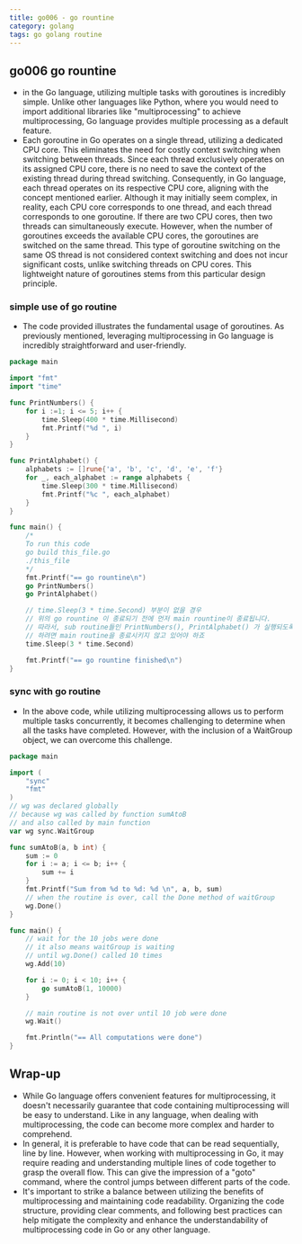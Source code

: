 ```yaml
---
title: go006 - go rountine
category: golang
tags: go golang routine
---
```


## go006 go rountine

- in the Go language, utilizing multiple tasks with goroutines is incredibly simple. Unlike other languages like Python, where you would need to import additional libraries like "multiprocessing" to achieve multiprocessing, Go language provides multiple processing as a default feature.
- Each goroutine in Go operates on a single thread, utilizing a dedicated CPU core. This eliminates the need for costly context switching when switching between threads. Since each thread exclusively operates on its assigned CPU core, there is no need to save the context of the existing thread during thread switching. Consequently, in Go language, each thread operates on its respective CPU core, aligning with the concept mentioned earlier. Although it may initially seem complex, in reality, each CPU core corresponds to one thread, and each thread corresponds to one goroutine. If there are two CPU cores, then two threads can simultaneously execute. However, when the number of goroutines exceeds the available CPU cores, the goroutines are switched on the same thread. This type of goroutine switching on the same OS thread is not considered context switching and does not incur significant costs, unlike switching threads on CPU cores. This lightweight nature of goroutines stems from this particular design principle.

### simple use of go routine

- The code provided illustrates the fundamental usage of goroutines. As previously mentioned, leveraging multiprocessing in Go language is incredibly straightforward and user-friendly.

```go
package main

import "fmt"
import "time"

func PrintNumbers() {
    for i :=1; i <= 5; i++ {
        time.Sleep(400 * time.Millisecond)
        fmt.Printf("%d ", i)
    }
}

func PrintAlphabet() {
    alphabets := []rune{'a', 'b', 'c', 'd', 'e', 'f'}
    for _, each_alphabet := range alphabets {
        time.Sleep(300 * time.Millisecond)
        fmt.Printf("%c ", each_alphabet)
    }
}

func main() {
    /*
    To run this code
    go build this_file.go
    ./this_file
    */
    fmt.Printf("== go rountine\n")
    go PrintNumbers()
    go PrintAlphabet()

    // time.Sleep(3 * time.Second) 부분이 없을 경우
    // 위의 go rountine 이 종료되기 전에 먼저 main rountine이 종료됩니다.
    // 따라서, sub routine들인 PrintNumbers(), PrintAlphabet() 가 실행되도록
    // 하려면 main routine을 종료시키지 않고 있어야 하죠
    time.Sleep(3 * time.Second)

    fmt.Printf("== go rountine finished\n")
}
```

### sync with go routine

- In the above code, while utilizing multiprocessing allows us to perform multiple tasks concurrently, it becomes challenging to determine when all the tasks have completed. However, with the inclusion of a WaitGroup object, we can overcome this challenge.

```go
package main

import (
    "sync"
    "fmt"
)
// wg was declared globally
// because wg was called by function sumAtoB
// and also called by main function
var wg sync.WaitGroup

func sumAtoB(a, b int) {
    sum := 0
    for i := a; i <= b; i++ {
        sum += i
    }
    fmt.Printf("Sum from %d to %d: %d \n", a, b, sum)
    // when the routine is over, call the Done method of waitGroup
    wg.Done()
}

func main() {
    // wait for the 10 jobs were done
    // it also means waitGroup is waiting
    // until wg.Done() called 10 times
    wg.Add(10)

    for i := 0; i < 10; i++ {
        go sumAtoB(1, 10000)
    }

    // main routine is not over until 10 job were done
    wg.Wait()

    fmt.Println("== All computations were done")
}
```

## Wrap-up

- While Go language offers convenient features for multiprocessing, it doesn't necessarily guarantee that code containing multiprocessing will be easy to understand. Like in any language, when dealing with multiprocessing, the code can become more complex and harder to comprehend.
- In general, it is preferable to have code that can be read sequentially, line by line. However, when working with multiprocessing in Go, it may require reading and understanding multiple lines of code together to grasp the overall flow. This can give the impression of a "goto" command, where the control jumps between different parts of the code.
- It's important to strike a balance between utilizing the benefits of multiprocessing and maintaining code readability. Organizing the code structure, providing clear comments, and following best practices can help mitigate the complexity and enhance the understandability of multiprocessing code in Go or any other language.
